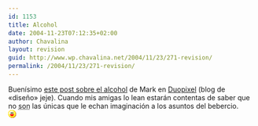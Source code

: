 ```yaml
---
id: 1153
title: Alcohol
date: 2004-11-23T07:12:35+02:00
author: Chavalina
layout: revision
guid: http://www.wp.chavalina.net/2004/11/23/271-revision/
permalink: /2004/11/23/271-revision/
---
```

Buenísimo <a href="http://blog.duopixel.com/archives/000169.html" target="_blank">este post sobre el alcohol</a> de Mark en <a href="http://blog.duopixel.com" target="_blank">Duopixel</a> (blog de «dise&ntilde;o» jeje). Cuando mis amigas lo lean estarán contentas de saber que no <acronym title="somos, lo reconozco...">son</acronym> las únicas que le echan imaginación a los asuntos del bebercio.  
![emo](/imagenes/emoticonos/risa.gif)
